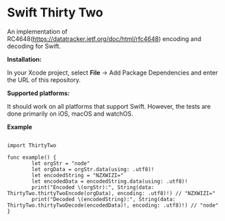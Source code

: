 # Swift Thirty Two

An implementation of RC4648(https://datatracker.ietf.org/doc/html/rfc4648) encoding and decoding for Swift.



**Installation:**

In your Xcode project, select **File** → Add Package Dependencies and enter the URL of this repository.



**Supported platforms:**

It should work on all platforms that support Swift. However, the tests are done primarily on iOS, macOS and watchOS.



**Example**
```

import ThirtyTwo

func example() {
        let orgStr = "node"
        let orgData = orgStr.data(using: .utf8)!
        let encodedString = "NZXWIZI="
        let encodedData = encodedString.data(using: .utf8)!
        print("Encoded \(orgStr):", String(data: ThirtyTwo.thirtyTwoEncode(orgData), encoding: .utf8)!) // "NZXWIZI="
        print("Decoded \(encodedString):", String(data: ThirtyTwo.thirtyTwoDecode(encodedData)!, encoding: .utf8)!) // "node"
}

```
